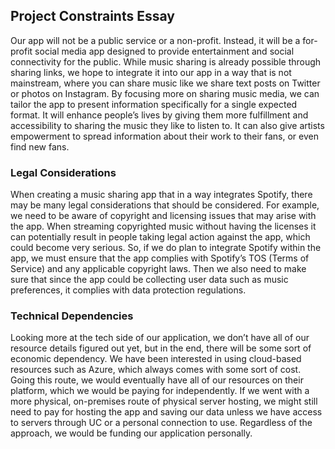 ## Project Constraints Essay

Our app will not be a public service or a non-profit. Instead, it will be a for-profit social media app designed to provide entertainment and social connectivity for the public. While music sharing is already possible through sharing links, we hope to integrate it into our app in a way that is not mainstream, where you can share music like we share text posts on Twitter or photos on Instagram. By focusing more on sharing music media, we can tailor the app to present information specifically for a single expected format. It will enhance people’s lives by giving them more fulfillment and accessibility to sharing the music they like to listen to. It can also give artists empowerment to spread information about their work to their fans, or even find new fans.

### Legal Considerations

When creating a music sharing app that in a way integrates Spotify, there may be many legal considerations that should be considered. For example, we need to be aware of copyright and licensing issues that may arise with the app. When streaming copyrighted music without having the licenses it can potentially result in people taking legal action against the app, which could become very serious. So, if we do plan to integrate Spotify within the app, we must ensure that the app complies with Spotify’s TOS (Terms of Service) and any applicable copyright laws. Then we also need to make sure that since the app could be collecting user data such as music preferences, it complies with data protection regulations.

### Technical Dependencies

Looking more at the tech side of our application, we don’t have all of our resource details figured out yet, but in the end, there will be some sort of economic dependency. We have been interested in using cloud-based resources such as Azure, which always comes with some sort of cost. Going this route, we would eventually have all of our resources on their platform, which we would be paying for independently. If we went with a more physical, on-premises route of physical server hosting, we might still need to pay for hosting the app and saving our data unless we have access to servers through UC or a personal connection to use. Regardless of the approach, we would be funding our application personally.
